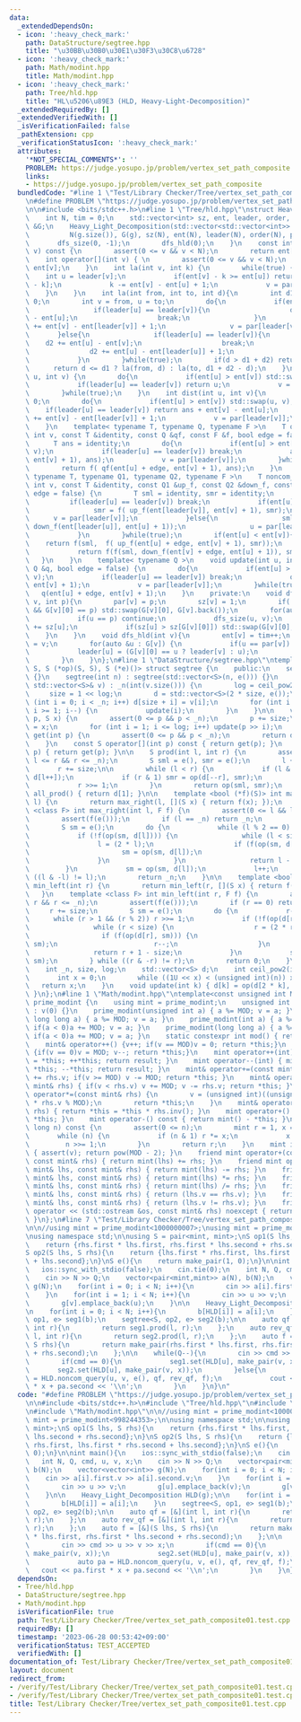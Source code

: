 ```yaml
---
data:
  _extendedDependsOn:
  - icon: ':heavy_check_mark:'
    path: DataStructure/segtree.hpp
    title: "\u30BB\u30B0\u30E1\u30F3\u30C8\u6728"
  - icon: ':heavy_check_mark:'
    path: Math/modint.hpp
    title: Math/modint.hpp
  - icon: ':heavy_check_mark:'
    path: Tree/hld.hpp
    title: "HL\u5206\u89E3 (HLD, Heavy-Light-Decomposition)"
  _extendedRequiredBy: []
  _extendedVerifiedWith: []
  _isVerificationFailed: false
  _pathExtension: cpp
  _verificationStatusIcon: ':heavy_check_mark:'
  attributes:
    '*NOT_SPECIAL_COMMENTS*': ''
    PROBLEM: https://judge.yosupo.jp/problem/vertex_set_path_composite
    links:
    - https://judge.yosupo.jp/problem/vertex_set_path_composite
  bundledCode: "#line 1 \"Test/Library Checker/Tree/vertex_set_path_composite01.test.cpp\"\
    \n#define PROBLEM \"https://judge.yosupo.jp/problem/vertex_set_path_composite\"\
    \n\n#include <bits/stdc++.h>\n#line 1 \"Tree/hld.hpp\"\nstruct Heavy_Light_Decomposition{\n\
    \    int N, tim = 0;\n    std::vector<int> sz, ent, leader, order, par;\n    std::vector<std::vector<int>>\
    \ &G;\n    Heavy_Light_Decomposition(std::vector<std::vector<int>> &g) : \n  \
    \          N(g.size()), G(g), sz(N), ent(N), leader(N), order(N), par(N) {\n \
    \       dfs_size(0, -1);\n        dfs_hld(0);\n    }\n    const int operator[](int\
    \ v) const {\n        assert(0 <= v && v < N);\n        return ent[v];\n    }\n\
    \    int operator[](int v) { \n        assert(0 <= v && v < N);\n        return\
    \ ent[v];\n    }\n    int la(int v, int k) {\n        while(true) {\n        \
    \    int u = leader[v];\n            if(ent[v] - k >= ent[u]) return order[ent[v]\
    \ - k];\n            k -= ent[v] - ent[u] + 1;\n            v = par[u];\n    \
    \    }\n    }\n    int la(int from, int to, int d){\n        int d1 = 0, d2 =\
    \ 0;\n        int v = from, u = to;\n        do{\n            if(ent[u] < ent[v]){\n\
    \                if(leader[u] == leader[v]){\n                    d1 += ent[v]\
    \ - ent[u];\n                    break;\n                }\n                d1\
    \ += ent[v] - ent[leader[v]] + 1;\n                v = par[leader[v]];\n     \
    \       }else{\n                if(leader[u] == leader[v]){\n                \
    \    d2 += ent[u] - ent[v];\n                    break;\n                }\n \
    \               d2 += ent[u] - ent[leader[u]] + 1;\n                u = par[leader[u]];\n\
    \            }\n        }while(true);\n        if(d > d1 + d2) return -1;\n  \
    \      return d <= d1 ? la(from, d) : la(to, d1 + d2 - d);\n    }\n    int lca(int\
    \ u, int v) {\n        do{\n            if(ent[u] > ent[v]) std::swap(u, v);\n\
    \            if(leader[u] == leader[v]) return u;\n            v = par[leader[v]];\n\
    \        }while(true);\n    }\n    int dist(int u, int v){\n        int ans =\
    \ 0;\n        do{\n            if(ent[u] > ent[v]) std::swap(u, v);\n        \
    \    if(leader[u] == leader[v]) return ans + ent[v] - ent[u];\n            ans\
    \ += ent[v] - ent[leader[v]] + 1;\n            v = par[leader[v]];\n        }while(true);\n\
    \    }\n    template< typename T, typename Q, typename F >\n    T query(int u,\
    \ int v, const T &identity, const Q &qf, const F &f, bool edge = false) {\n  \
    \      T ans = identity;\n        do{\n            if(ent[u] > ent[v]) std::swap(u,\
    \ v);\n            if(leader[u] == leader[v]) break;\n            ans = f( qf(ent[leader[v]],\
    \ ent[v] + 1), ans);\n            v = par[leader[v]];\n        }while(true);\n\
    \        return f( qf(ent[u] + edge, ent[v] + 1), ans);\n    }\n    template<\
    \ typename T, typename Q1, typename Q2, typename F >\n    T noncom_query(int u,\
    \ int v, const T &identity, const Q1 &up_f, const Q2 &down_f, const F &f, bool\
    \ edge = false) {\n        T sml = identity, smr = identity;\n        do{\n  \
    \          if(leader[u] == leader[v]) break;\n            if(ent[u] < ent[v]){\n\
    \                smr = f( up_f(ent[leader[v]], ent[v] + 1), smr);\n          \
    \      v = par[leader[v]];\n            }else{\n                sml = f( sml,\
    \ down_f(ent[leader[u]], ent[u] + 1));\n                u = par[leader[u]];\n\
    \            }\n        }while(true);\n        if(ent[u] < ent[v]){\n        \
    \    return f(sml,  f( up_f(ent[u] + edge, ent[v] + 1), smr));\n        }else{\n\
    \            return f(f(sml, down_f(ent[v] + edge, ent[u] + 1)), smr);\n     \
    \   }\n    }\n    template< typename Q >\n    void update(int u, int v, const\
    \ Q &q, bool edge = false) {\n        do{\n            if(ent[u] > ent[v]) std::swap(u,\
    \ v);\n            if(leader[u] == leader[v]) break;\n            q(ent[leader[v]],\
    \ ent[v] + 1);\n            v = par[leader[v]];\n        }while(true);\n     \
    \   q(ent[u] + edge, ent[v] + 1);\n    }\n    private:\n    void dfs_size(int\
    \ v, int p){\n        par[v] = p;\n        sz[v] = 1;\n        if(!G[v].empty()\
    \ && G[v][0] == p) std::swap(G[v][0], G[v].back());\n        for(auto &u : G[v]){\n\
    \            if(u == p) continue;\n            dfs_size(u, v);\n            sz[v]\
    \ += sz[u];\n            if(sz[u] > sz[G[v][0]]) std::swap(G[v][0], u);\n    \
    \    }\n    }\n    void dfs_hld(int v){\n        ent[v] = tim++;\n        order[ent[v]]\
    \ = v;\n        for(auto &u : G[v]) {\n            if(u == par[v]) continue;\n\
    \            leader[u] = (G[v][0] == u ? leader[v] : u);\n            dfs_hld(u);\n\
    \        }\n    }\n};\n#line 1 \"DataStructure/segtree.hpp\"\ntemplate <class\
    \ S, S (*op)(S, S), S (*e)()> struct segtree {\n    public:\n    segtree() : segtree(0)\
    \ {}\n    segtree(int n) : segtree(std::vector<S>(n, e())) {}\n    segtree(const\
    \ std::vector<S>& v) : _n(int(v.size())) {\n        log = ceil_pow2(_n);\n   \
    \     size = 1 << log;\n        d = std::vector<S>(2 * size, e());\n        for\
    \ (int i = 0; i < _n; i++) d[size + i] = v[i];\n        for (int i = size - 1;\
    \ i >= 1; i--) {\n            update(i);\n        }\n    }\n\n    void set(int\
    \ p, S x) {\n        assert(0 <= p && p < _n);\n        p += size;\n        d[p]\
    \ = x;\n        for (int i = 1; i <= log; i++) update(p >> i);\n    }\n\n    S\
    \ get(int p) {\n        assert(0 <= p && p < _n);\n        return d[p + size];\n\
    \    }\n    const S operator[](int p) const { return get(p); }\n    S operator[](int\
    \ p) { return get(p); }\n\n    S prod(int l, int r) {\n        assert(0 <= l &&\
    \ l <= r && r <= _n);\n        S sml = e(), smr = e();\n        l += size;\n \
    \       r += size;\n\n        while (l < r) {\n            if (l & 1) sml = op(sml,\
    \ d[l++]);\n            if (r & 1) smr = op(d[--r], smr);\n            l >>= 1;\n\
    \            r >>= 1;\n        }\n        return op(sml, smr);\n    }\n\n    S\
    \ all_prod() { return d[1]; }\n\n    template <bool (*f)(S)> int max_right(int\
    \ l) {\n        return max_right(l, [](S x) { return f(x); });\n    }\n    template\
    \ <class F> int max_right(int l, F f) {\n        assert(0 <= l && l <= _n);\n\
    \        assert(f(e()));\n        if (l == _n) return _n;\n        l += size;\n\
    \        S sm = e();\n        do {\n            while (l % 2 == 0) l >>= 1;\n\
    \            if (!f(op(sm, d[l]))) {\n                while (l < size) {\n   \
    \                 l = (2 * l);\n                    if (f(op(sm, d[l]))) {\n \
    \                       sm = op(sm, d[l]);\n                        l++;\n   \
    \                 }\n                }\n                return l - size;\n   \
    \         }\n            sm = op(sm, d[l]);\n            l++;\n        } while\
    \ ((l & -l) != l);\n        return _n;\n    }\n\n    template <bool (*f)(S)> int\
    \ min_left(int r) {\n        return min_left(r, [](S x) { return f(x); });\n \
    \   }\n    template <class F> int min_left(int r, F f) {\n        assert(0 <=\
    \ r && r <= _n);\n        assert(f(e()));\n        if (r == 0) return 0;\n   \
    \     r += size;\n        S sm = e();\n        do {\n            r--;\n      \
    \      while (r > 1 && (r % 2)) r >>= 1;\n            if (!f(op(d[r], sm))) {\n\
    \                while (r < size) {\n                    r = (2 * r + 1);\n  \
    \                  if (f(op(d[r], sm))) {\n                        sm = op(d[r],\
    \ sm);\n                        r--;\n                    }\n                }\n\
    \                return r + 1 - size;\n            }\n            sm = op(d[r],\
    \ sm);\n        } while ((r & -r) != r);\n        return 0;\n    }\n\n    private:\n\
    \    int _n, size, log;\n    std::vector<S> d;\n    int ceil_pow2(int n) {\n \
    \       int x = 0;\n        while ((1U << x) < (unsigned int)(n)) x++;\n     \
    \   return x;\n    }\n    void update(int k) { d[k] = op(d[2 * k], d[2 * k + 1]);\
    \ }\n};\n#line 1 \"Math/modint.hpp\"\ntemplate<const unsigned int MOD> struct\
    \ prime_modint {\n    using mint = prime_modint;\n    unsigned int v;\n    prime_modint()\
    \ : v(0) {}\n    prime_modint(unsigned int a) { a %= MOD; v = a; }\n    prime_modint(unsigned\
    \ long long a) { a %= MOD; v = a; }\n    prime_modint(int a) { a %= (int)(MOD);\
    \ if(a < 0)a += MOD; v = a; }\n    prime_modint(long long a) { a %= (int)(MOD);\
    \ if(a < 0)a += MOD; v = a; }\n    static constexpr int mod() { return MOD; }\n\
    \    mint& operator++() {v++; if(v == MOD)v = 0; return *this;}\n    mint& operator--()\
    \ {if(v == 0)v = MOD; v--; return *this;}\n    mint operator++(int) { mint result\
    \ = *this; ++*this; return result; }\n    mint operator--(int) { mint result =\
    \ *this; --*this; return result; }\n    mint& operator+=(const mint& rhs) { v\
    \ += rhs.v; if(v >= MOD) v -= MOD; return *this; }\n    mint& operator-=(const\
    \ mint& rhs) { if(v < rhs.v) v += MOD; v -= rhs.v; return *this; }\n    mint&\
    \ operator*=(const mint& rhs) {\n        v = (unsigned int)((unsigned long long)(v)\
    \ * rhs.v % MOD);\n        return *this;\n    }\n    mint& operator/=(const mint&\
    \ rhs) { return *this = *this * rhs.inv(); }\n    mint operator+() const { return\
    \ *this; }\n    mint operator-() const { return mint() - *this; }\n    mint pow(long\
    \ long n) const {\n        assert(0 <= n);\n        mint r = 1, x = *this;\n \
    \       while (n) {\n            if (n & 1) r *= x;\n            x *= x;\n   \
    \         n >>= 1;\n        }\n        return r;\n    }\n    mint inv() const\
    \ { assert(v); return pow(MOD - 2); }\n    friend mint operator+(const mint& lhs,\
    \ const mint& rhs) { return mint(lhs) += rhs; }\n    friend mint operator-(const\
    \ mint& lhs, const mint& rhs) { return mint(lhs) -= rhs; }\n    friend mint operator*(const\
    \ mint& lhs, const mint& rhs) { return mint(lhs) *= rhs; }\n    friend mint operator/(const\
    \ mint& lhs, const mint& rhs) { return mint(lhs) /= rhs; }\n    friend bool operator==(const\
    \ mint& lhs, const mint& rhs) { return (lhs.v == rhs.v); }\n    friend bool operator!=(const\
    \ mint& lhs, const mint& rhs) { return (lhs.v != rhs.v); }\n    friend std::ostream&\
    \ operator << (std::ostream &os, const mint& rhs) noexcept { return os << rhs.v;\
    \ }\n};\n#line 7 \"Test/Library Checker/Tree/vertex_set_path_composite01.test.cpp\"\
    \n\n//using mint = prime_modint<1000000007>;\nusing mint = prime_modint<998244353>;\n\
    \nusing namespace std;\n\nusing S = pair<mint, mint>;\nS op1(S lhs, S rhs){\n\
    \    return {rhs.first * lhs.first, rhs.first * lhs.second + rhs.second};\n}\n\
    S op2(S lhs, S rhs){\n    return {lhs.first * rhs.first, lhs.first * rhs.second\
    \ + lhs.second};\n}\nS e(){\n    return make_pair(1, 0);\n}\n\nint main(){\n \
    \   ios::sync_with_stdio(false);\n    cin.tie(0);\n    int N, Q, cmd, u, v, x;\n\
    \    cin >> N >> Q;\n    vector<pair<mint,mint>> a(N), b(N);\n    vector<vector<int>>\
    \ g(N);\n    for(int i = 0; i < N; i++){\n        cin >> a[i].first.v >> a[i].second.v;\n\
    \    }\n    for(int i = 1; i < N; i++){\n        cin >> u >> v;\n        g[u].emplace_back(v);\n\
    \        g[v].emplace_back(u);\n    }\n\n    Heavy_Light_Decomposition HLD(g);\n\
    \n    for(int i = 0; i < N; i++){\n        b[HLD[i]] = a[i];\n    }\n    segtree<S,\
    \ op1, e> seg1(b);\n    segtree<S, op2, e> seg2(b);\n\n    auto qf = [&](int l,\
    \ int r){\n        return seg1.prod(l, r);\n    };\n    auto rev_qf = [&](int\
    \ l, int r){\n        return seg2.prod(l, r);\n    };\n    auto f = [&](S lhs,\
    \ S rhs){\n        return make_pair(rhs.first * lhs.first, rhs.first * lhs.second\
    \ + rhs.second);\n    };\n\n    while(Q--){\n        cin >> cmd >> u >> v >> x;\n\
    \        if(cmd == 0){\n            seg1.set(HLD[u], make_pair(v, x));\n     \
    \       seg2.set(HLD[u], make_pair(v, x));\n        }else{\n            auto pa\
    \ = HLD.noncom_query(u, v, e(), qf, rev_qf, f);\n            cout << pa.first\
    \ * x + pa.second << '\\n';\n        }\n    }\n}\n"
  code: "#define PROBLEM \"https://judge.yosupo.jp/problem/vertex_set_path_composite\"\
    \n\n#include <bits/stdc++.h>\n#include \"Tree/hld.hpp\"\n#include \"DataStructure/segtree.hpp\"\
    \n#include \"Math/modint.hpp\"\n\n//using mint = prime_modint<1000000007>;\nusing\
    \ mint = prime_modint<998244353>;\n\nusing namespace std;\n\nusing S = pair<mint,\
    \ mint>;\nS op1(S lhs, S rhs){\n    return {rhs.first * lhs.first, rhs.first *\
    \ lhs.second + rhs.second};\n}\nS op2(S lhs, S rhs){\n    return {lhs.first *\
    \ rhs.first, lhs.first * rhs.second + lhs.second};\n}\nS e(){\n    return make_pair(1,\
    \ 0);\n}\n\nint main(){\n    ios::sync_with_stdio(false);\n    cin.tie(0);\n \
    \   int N, Q, cmd, u, v, x;\n    cin >> N >> Q;\n    vector<pair<mint,mint>> a(N),\
    \ b(N);\n    vector<vector<int>> g(N);\n    for(int i = 0; i < N; i++){\n    \
    \    cin >> a[i].first.v >> a[i].second.v;\n    }\n    for(int i = 1; i < N; i++){\n\
    \        cin >> u >> v;\n        g[u].emplace_back(v);\n        g[v].emplace_back(u);\n\
    \    }\n\n    Heavy_Light_Decomposition HLD(g);\n\n    for(int i = 0; i < N; i++){\n\
    \        b[HLD[i]] = a[i];\n    }\n    segtree<S, op1, e> seg1(b);\n    segtree<S,\
    \ op2, e> seg2(b);\n\n    auto qf = [&](int l, int r){\n        return seg1.prod(l,\
    \ r);\n    };\n    auto rev_qf = [&](int l, int r){\n        return seg2.prod(l,\
    \ r);\n    };\n    auto f = [&](S lhs, S rhs){\n        return make_pair(rhs.first\
    \ * lhs.first, rhs.first * lhs.second + rhs.second);\n    };\n\n    while(Q--){\n\
    \        cin >> cmd >> u >> v >> x;\n        if(cmd == 0){\n            seg1.set(HLD[u],\
    \ make_pair(v, x));\n            seg2.set(HLD[u], make_pair(v, x));\n        }else{\n\
    \            auto pa = HLD.noncom_query(u, v, e(), qf, rev_qf, f);\n         \
    \   cout << pa.first * x + pa.second << '\\n';\n        }\n    }\n}\n"
  dependsOn:
  - Tree/hld.hpp
  - DataStructure/segtree.hpp
  - Math/modint.hpp
  isVerificationFile: true
  path: Test/Library Checker/Tree/vertex_set_path_composite01.test.cpp
  requiredBy: []
  timestamp: '2023-06-28 00:53:42+09:00'
  verificationStatus: TEST_ACCEPTED
  verifiedWith: []
documentation_of: Test/Library Checker/Tree/vertex_set_path_composite01.test.cpp
layout: document
redirect_from:
- /verify/Test/Library Checker/Tree/vertex_set_path_composite01.test.cpp
- /verify/Test/Library Checker/Tree/vertex_set_path_composite01.test.cpp.html
title: Test/Library Checker/Tree/vertex_set_path_composite01.test.cpp
---
```

